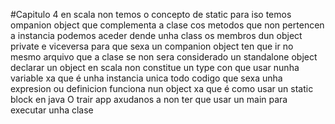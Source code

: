 #Capitulo 4
en scala non temos o concepto de static para iso temos ompanion object
que complementa a clase cos metodos que non pertencen a instancia
podemos aceder dende unha class os membros dun object private e viceversa
para que sexa un companion object ten que ir no mesmo arquivo que a clase
se non sera considerado un standalone object
declarar un object en scala non constitue un type con que usar nunha variable
xa que é unha instancia unica
todo codigo que sexa unha expresion ou definicion funciona nun object
xa que é como usar un static block en java
O trair app axudanos a non ter que usar un main para executar unha clase

